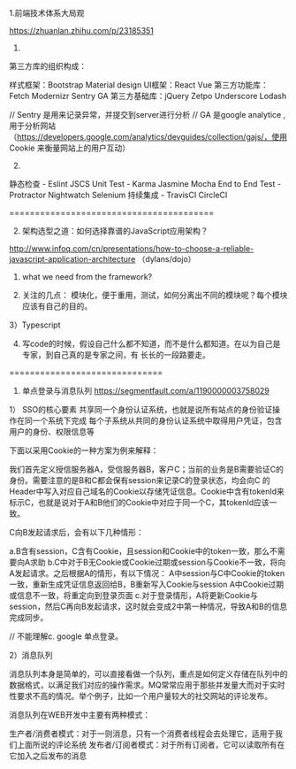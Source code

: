 1.前端技术体系大局观

https://zhuanlan.zhihu.com/p/23185351


1)
第三方库的组织构成：

样式框架：Bootstrap Material design
UI框架：React Vue
第三方功能库：Fetch Modernizr Sentry GA 
第三方基础库：jQuery Zetpo Underscore Lodash

// Sentry 是用来记录异常，并提交到server进行分析
// GA  是google analytice ,用于分析网站 （https://developers.google.com/analytics/devguides/collection/gajs/，使用 Cookie 来衡量网站上的用户互动）


2)

静态检查 - Eslint JSCS
Unit Test - Karma Jasmine Mocha
End to End Test - Protractor Nightwatch Selenium
持续集成 - TravisCI CircleCI


========================================

2. 架构选型之道：如何选择靠谱的JavaScript应用架构？

http://www.infoq.com/cn/presentations/how-to-choose-a-reliable-javascript-application-architecture
（dylans/dojo）

1) what we need from the framework?

2) 关注的几点：
      模块化，便于重用，测试，如何分离出不同的模块呢？每个模块应该有自己的目的。


3）Typescript


4) 写code的时候，假设自己什么都不知道，而不是什么都知道。在以为自己是专家，到自己真的是专家之间，有
长长的一段路要走。






==============================
1. 单点登录与消息队列
 https://segmentfault.com/a/1190000003758029

1） SSO的核心要素
共享同一个身份认证系统，也就是说所有站点的身份验证操作在同一个系统下完成
每个子系统从共同的身份认证系统中取得用户凭证，包含用户的身份、权限信息等


下面以采用Cookie的一种方案为例来解释：

我们首先定义授信服务器A，受信服务器B，客户C；当前的业务是B需要验证C的身份。需要注意的是B和C都会保有session来记录C的登录状态，均会向C 的Header中写入对应自己域名的Cookie以存储凭证信息。Cookie中含有tokenId来标示C，也就是说对于A和B他们的Cookie中对应于同一个C，其tokenId应该一致。

C向B发起请求后，会有以下几种情形：

a.B含有session，C含有Cookie，且session和Cookie中的token一致，那么不需要向A求助
b.C中对于B无Cookie或Cookie过期或session与Cookie不一致，将向A发起请求。之后根据A的情形，有以下情况：
	A中session与C中Cookie的token一致，重新生成凭证信息返回给B，B重新写入Cookie与session
	A中Cookie过期或信息不一致，将重定向到登录页面
c.对于登录情形，A将更新Cookie与session，然后C再向B发起请求，这时就会变成2中第一种情况，导致A和B的信息完成同步。

// 不能理解c. google 单点登录。


2）消息队列

消息队列本身是简单的，可以直接看做一个队列，重点是如何定义存储在队列中的数据格式，以满足我们对应的操作需求。MQ常常应用于那些并发量大而对于实时性要求不高的情况。举个例子，比如一个用户量较大的社交网站的评论发布。

消息队列在WEB开发中主要有两种模式：

生产者/消费者模式：对于一则消息，只有一个消费者线程会去处理它，适用于我们上面所说的评论系统
发布者/订阅者模式：对于所有订阅者，它可以读取所有在它加入之后发布的消息
